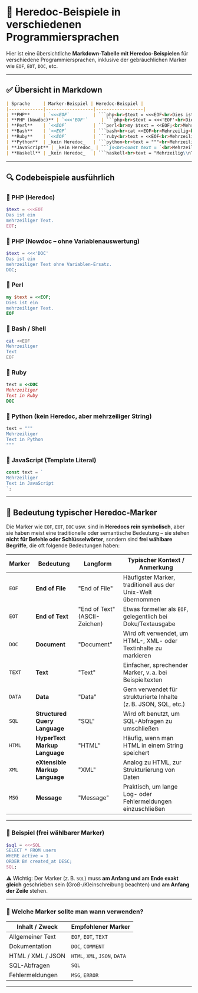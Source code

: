 # 📄 Heredoc-Beispiele in verschiedenen Programmiersprachen

Hier ist eine übersichtliche **Markdown-Tabelle mit Heredoc-Beispielen** für verschiedene Programmiersprachen, inklusive der gebräuchlichen Marker wie `EOF`, `EOT`, `DOC`, etc.

---

## ✅ Übersicht in Markdown

````markdown
| Sprache     | Marker-Beispiel | Heredoc-Beispiel |
|-------------|------------------|------------------|
| **PHP**     | `<<<EOF`         | ```php<br>$text = <<<EOF<br>Dies ist ein<br>mehrzeiliger Text.<br>EOF;<br>``` |
| **PHP (Nowdoc)** | `<<<'EOF'`     | ```php<br>$text = <<<'EOF'<br>Dies ist ein<br>mehrzeiliger Text.<br>EOF;<br>``` |
| **Perl**    | `<<EOF`          | ```perl<br>my $text = <<EOF;<br>Mehrzeilig<br>Text<br>EOF<br>``` |
| **Bash**    | `<<EOF`          | ```bash<br>cat <<EOF<br>Mehrzeilig<br>Text<br>EOF<br>``` |
| **Ruby**    | `<<EOF`          | ```ruby<br>text = <<EOF<br>Mehrzeilig<br>Text<br>EOF<br>``` |
| **Python**  | _kein Heredoc_   | ```python<br>text = """<br>Mehrzeilig<br>Text<br>"""<br>``` |
| **JavaScript** | _kein Heredoc_ | ```js<br>const text = `<br>Mehrzeilig<br>Text<br>`;<br>``` |
| **Haskell** | _kein Heredoc_   | ```haskell<br>text = "Mehrzeilig\\nText"<br>``` |
````

---

## 🔍 Codebeispiele ausführlich

### 🔸 PHP (Heredoc)

```php
$text = <<<EOT
Das ist ein
mehrzeiliger Text.
EOT;
```

### 🔸 PHP (Nowdoc – ohne Variablenauswertung)

```php
$text = <<<'DOC'
Das ist ein
mehrzeiliger Text ohne Variablen-Ersatz.
DOC;
```

### 🔸 Perl

```perl
my $text = <<EOF;
Dies ist ein
mehrzeiliger Text.
EOF
```

### 🔸 Bash / Shell

```bash
cat <<EOF
Mehrzeiliger
Text
EOF
```

### 🔸 Ruby

```ruby
text = <<DOC
Mehrzeiliger
Text in Ruby
DOC
```

### 🔸 Python (kein Heredoc, aber mehrzeiliger String)

```python
text = """
Mehrzeiliger
Text in Python
"""
```

### 🔸 JavaScript (Template Literal)

```javascript
const text = `
Mehrzeiliger
Text in JavaScript
`;
```

---

## 📘 Bedeutung typischer Heredoc-Marker

Die Marker wie `EOF`, `EOT`, `DOC` usw. sind in **Heredocs rein symbolisch**, aber sie haben meist eine traditionelle oder semantische Bedeutung – sie stehen **nicht für Befehle oder Schlüsselwörter**, sondern sind **frei wählbare Begriffe**, die oft folgende Bedeutungen haben:

| Marker | Bedeutung                      | Langform                      | Typischer Kontext / Anmerkung                                    |
| ------ | ------------------------------ | ----------------------------- | ---------------------------------------------------------------- |
| `EOF`  | **End of File**                | "End of File"                 | Häufigster Marker, traditionell aus der Unix-Welt übernommen     |
| `EOT`  | **End of Text**                | "End of Text" (ASCII-Zeichen) | Etwas formeller als `EOF`, gelegentlich bei Doku/Textausgabe     |
| `DOC`  | **Document**                   | "Document"                    | Wird oft verwendet, um HTML-, XML- oder Textinhalte zu markieren |
| `TEXT` | **Text**                       | "Text"                        | Einfacher, sprechender Marker, v. a. bei Beispieltexten          |
| `DATA` | **Data**                       | "Data"                        | Gern verwendet für strukturierte Inhalte (z. B. JSON, SQL, etc.) |
| `SQL`  | **Structured Query Language**  | "SQL"                         | Wird oft benutzt, um SQL-Abfragen zu umschließen                 |
| `HTML` | **HyperText Markup Language**  | "HTML"                        | Häufig, wenn man HTML in einem String speichert                  |
| `XML`  | **eXtensible Markup Language** | "XML"                         | Analog zu HTML, zur Strukturierung von Daten                     |
| `MSG`  | **Message**                    | "Message"                     | Praktisch, um lange Log- oder Fehlermeldungen einzuschließen     |

---

### 🔹 Beispiel (frei wählbarer Marker)

```php
$sql = <<<SQL
SELECT * FROM users
WHERE active = 1
ORDER BY created_at DESC;
SQL;
```

⚠️ Wichtig: Der Marker (z. B. `SQL`) muss **am Anfang und am Ende exakt gleich** geschrieben sein (Groß-/Kleinschreibung beachten) und **am Anfang der Zeile** stehen.

---

### 🔧 Welche Marker sollte man wann verwenden?

| Inhalt / Zweck    | Empfohlener Marker            |
| ----------------- | ----------------------------- |
| Allgemeiner Text  | `EOF`, `EOT`, `TEXT`          |
| Dokumentation     | `DOC`, `COMMENT`              |
| HTML / XML / JSON | `HTML`, `XML`, `JSON`, `DATA` |
| SQL-Abfragen      | `SQL`                         |
| Fehlermeldungen   | `MSG`, `ERROR`                |

---
